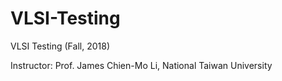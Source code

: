 # VLSI-Testing
VLSI Testing (Fall, 2018)

Instructor: Prof. James Chien-Mo Li, National Taiwan University
